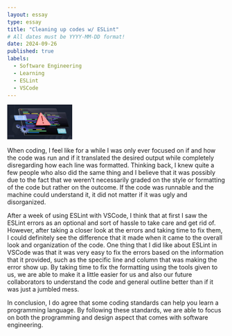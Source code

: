 ```yaml
---
layout: essay
type: essay
title: "Cleaning up codes w/ ESLint"
# All dates must be YYYY-MM-DD format!
date: 2024-09-26
published: true
labels:
  - Software Engineering
  - Learning
  - ESLint
  - VSCode
---
```


<img width="150px" class="rounded float-start pe-4" src="../img/error.jpeg">

When coding, I feel like for a while I was only ever focused on if and how the code was run and if it translated the desired output while completely disregarding how each line was formatted. Thinking back, I knew quite a few people who also did the same thing and I believe that it was possibly due to the fact that we weren’t necessarily graded on the style or formatting of the code but rather on the outcome. If the code was runnable and the machine could understand it, it did not matter if it was ugly and disorganized.

After a week of using ESLint with VSCode, I think that at first I saw the ESLint errors as an optional and sort of hassle to take care and get rid of. However, after taking a closer look at the errors and taking time to fix them, I could definitely see the difference that it made when it came to the overall look and organization of the code. One thing that I did like about ESLint in VSCode was that it was very easy to fix the errors based on the information that it provided, such as the specific line and column that was making the error show up. By taking time to fix the formatting using the tools given to us, we are able to make it a little easier for us and also our future collaborators to understand the code and general outline better than if it was just a jumbled mess.

In conclusion, I do agree that some coding standards can help you learn a programming language. By following these standards, we are able to focus on both the programming and design aspect that comes with software engineering.
